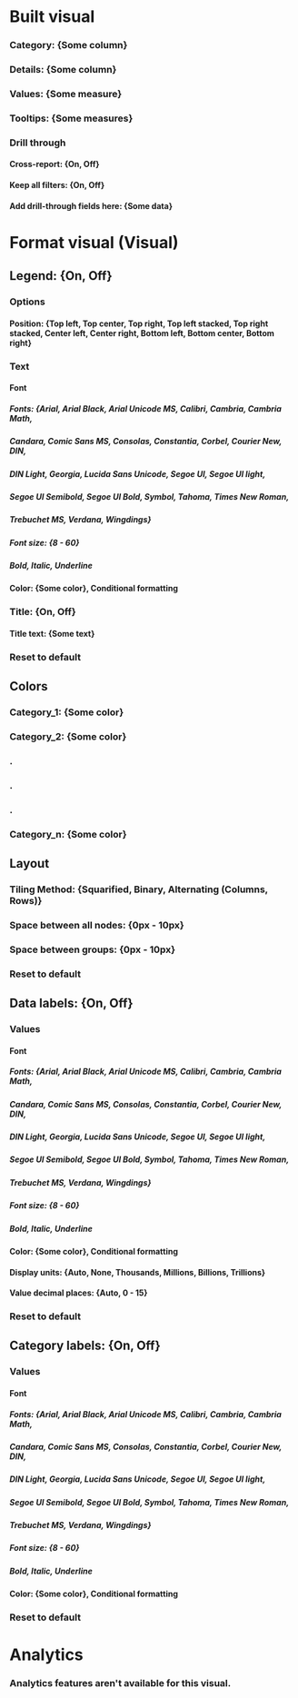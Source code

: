 # Built visual

### Category: {Some column}


### Details: {Some column}


### Values: {Some measure}


### Tooltips: {Some measures}


### Drill through

#### Cross-report: {On, Off}

#### Keep all filters: {On, Off}

#### Add drill-through fields here: {Some data}





# Format visual (Visual)

## Legend: {On, Off}

### Options

#### Position: {Top left, Top center, Top right, Top left stacked, Top right stacked, Center left, Center right, Bottom left, Bottom center, Bottom right}


### Text

#### Font

##### Fonts: {Arial, Arial Black, Arial Unicode MS, Calibri, Cambria, Cambria Math, 
##### Candara, Comic Sans MS, Consolas, Constantia, Corbel, Courier New, DIN, 
##### DIN Light, Georgia, Lucida Sans Unicode, Segoe UI, Segoe UI light, 
##### Segoe UI Semibold, Segoe UI Bold, Symbol, Tahoma, Times New Roman,
##### Trebuchet MS, Verdana, Wingdings} 

##### Font size: {8 - 60}

##### Bold, Italic, Underline


#### Color: {Some color}, Conditional formatting


### Title: {On, Off}

#### Title text: {Some text}


### Reset to default



## Colors

### Category_1: {Some color}


### Category_2: {Some color}


### .


### .


### .


### Category_n: {Some color}



## Layout

### Tiling Method: {Squarified, Binary, Alternating (Columns, Rows)}


### Space between all nodes: {0px - 10px}


### Space between groups: {0px - 10px}


### Reset to default



## Data labels: {On, Off}

### Values

#### Font

##### Fonts: {Arial, Arial Black, Arial Unicode MS, Calibri, Cambria, Cambria Math, 
##### Candara, Comic Sans MS, Consolas, Constantia, Corbel, Courier New, DIN, 
##### DIN Light, Georgia, Lucida Sans Unicode, Segoe UI, Segoe UI light, 
##### Segoe UI Semibold, Segoe UI Bold, Symbol, Tahoma, Times New Roman,
##### Trebuchet MS, Verdana, Wingdings} 

##### Font size: {8 - 60}

##### Bold, Italic, Underline

#### Color: {Some color}, Conditional formatting 

#### Display units: {Auto, None, Thousands, Millions, Billions, Trillions}

#### Value decimal places: {Auto, 0 - 15}


### Reset to default



## Category labels: {On, Off}

### Values

#### Font

##### Fonts: {Arial, Arial Black, Arial Unicode MS, Calibri, Cambria, Cambria Math, 
##### Candara, Comic Sans MS, Consolas, Constantia, Corbel, Courier New, DIN, 
##### DIN Light, Georgia, Lucida Sans Unicode, Segoe UI, Segoe UI light, 
##### Segoe UI Semibold, Segoe UI Bold, Symbol, Tahoma, Times New Roman,
##### Trebuchet MS, Verdana, Wingdings} 

##### Font size: {8 - 60}

##### Bold, Italic, Underline

#### Color: {Some color}, Conditional formatting 


### Reset to default





# Analytics

### Analytics features aren't available for this visual.